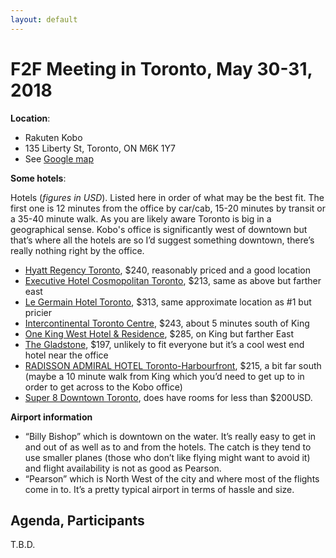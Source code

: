 ```yaml
---
layout: default
---
```


# F2F Meeting in Toronto, May 30-31, 2018

**Location**:
* Rakuten Kobo
* 135 Liberty St, Toronto, ON M6K 1Y7
* See [Google map](https://www.google.nl/maps/place/135+Liberty+St,+Toronto,+ON+M6K+1Y7,+Canada/@43.6396798,-79.4233743,15z/data=!4m5!3m4!1s0x882b3507111f36b5:0xbc547fc483db4da4!8m2!3d43.6372845!4d-79.4234601?hl=en)

**Some hotels**:

Hotels (_figures in USD_). Listed here in order of what may be the best fit. The first one is 12 minutes from the office by car/cab, 15-20 minutes by transit or a 35-40 minute walk. As you are likely aware Toronto is big in a geographical sense. Kobo's office is significantly west of downtown but that’s where all the hotels are so I’d suggest something downtown, there’s really nothing right by the office.
 
- [Hyatt Regency Toronto](https://toronto.regency.hyatt.com/en/hotel/home.html), $240,  reasonably priced and a good location
- [Executive Hotel Cosmopolitan Toronto](http://www.cosmotoronto.com/default.htm), $213,  same as above but farther east
- [Le Germain Hotel Toronto](http://www.legermainhotels.com/en/torontomercer/), $313,  same approximate location as #1 but pricier
- [Intercontinental Toronto Centre](http://www.torontocentre.intercontinental.com/#gref), $243,  about 5 minutes south of King
- [One King West Hotel & Residence](https://www.onekingwest.com/), $285,  on King but farther East
- [The Gladstone](http://www.gladstonehotel.com/), $197,  unlikely to fit everyone but it’s a cool west end hotel near the office
- [RADISSON ADMIRAL HOTEL Toronto-Harbourfront](https://www.radisson.com/toronto-hotel-on-m5j2n5/ontoront/hotel), $215,  a bit far south (maybe a 10 minute walk from King which you’d need to get up to in order to get across to the Kobo office)
- [Super 8 Downtown Toronto](http://www.super8downtowntoronto.com/), does have rooms for less than $200USD.

**Airport information**

- “Billy Bishop” which is downtown on the water. It’s really easy to get in and out of as well as to and from the hotels. The catch is they tend to use smaller planes (those who don’t like flying might want to avoid it) and flight availability is not as good as Pearson.
- “Pearson” which is North West of the city and where most of the flights come in to. It’s a pretty typical airport in terms of hassle and size.


## Agenda, Participants

T.B.D.
